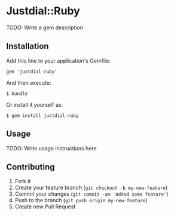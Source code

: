 # Justdial::Ruby

TODO: Write a gem description

## Installation

Add this line to your application's Gemfile:

    gem 'justdial-ruby'

And then execute:

    $ bundle

Or install it yourself as:

    $ gem install justdial-ruby

## Usage

TODO: Write usage instructions here

## Contributing

1. Fork it
2. Create your feature branch (`git checkout -b my-new-feature`)
3. Commit your changes (`git commit -am 'Added some feature'`)
4. Push to the branch (`git push origin my-new-feature`)
5. Create new Pull Request
